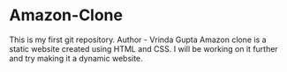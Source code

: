 # Amazon-Clone
This is my first git repository.
Author - Vrinda Gupta
Amazon clone is a static website created using HTML and CSS. I will be working on it further and try making it a dynamic website.
